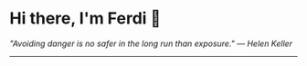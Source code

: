 <h1>Hi there, I'm Ferdi 👋</h1>

<p><em>
  "Avoiding danger is no safer in the long run than exposure." — Helen Keller
</em></p>

---
